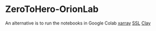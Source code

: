 # ZeroToHero-OrionLab

An alternative is to run the notebooks in Google Colab
[xarray](https://colab.research.google.com/drive/1OyjrBbU4uO8CCO2dnlC_qQagIDWtVfcS?authuser=4#scrollTo=gG1oQ2g8l7db)
[SSL](https://colab.research.google.com/drive/1pkBtVgHrJ7cwXpgYSHq-gbIcR3OMC9eM?authuser=4#scrollTo=OhCr2hwTZDGm)
[Clay](https://colab.research.google.com/drive/1ItHFa2JFoqRuiGzJXm_AbMqmWBfqBCU-?authuser=4#scrollTo=YzhTbOxXokaG)
